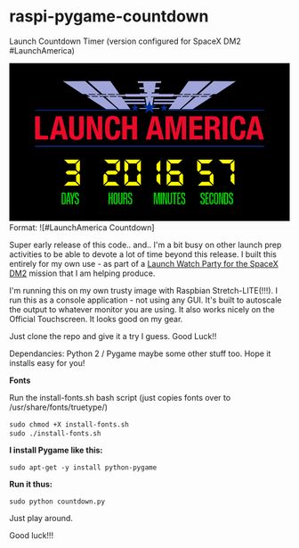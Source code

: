# raspi-pygame-countdown
Launch Countdown Timer (version configured for SpaceX DM2 #LaunchAmerica)

![Example Countdown](/countdown-example_la.png)Format: ![#LaunchAmerica Countdown]

Super early release of this code.. and.. I'm a bit busy on other launch prep activities to be able to devote a lot of time beyond this release.  I built this entirely for my own use - as part of a [Launch Watch Party for the SpaceX DM2](https://www.spaceforhumanity.org/demo-2-launch-party) mission that I am helping produce.  

I'm running this on my own trusty image with Raspbian Stretch-LITE(!!!). I run this as a console application - not using any GUI. It's built to autoscale the output to whatever monitor you are using. It also works nicely on the Official Touchscreen. It looks good on my gear.

Just clone the repo and give it a try I guess.  Good Luck!!

Dependancies:  Python 2 / Pygame maybe some other stuff too.  Hope it installs easy for you! 

**Fonts**

Run the install-fonts.sh bash script (just copies fonts over to /usr/share/fonts/truetype/)

    sudo chmod +X install-fonts.sh
    sudo ./install-fonts.sh

**I install Pygame like this:**

    sudo apt-get -y install python-pygame

**Run it thus:**

    sudo python countdown.py

Just play around.  

Good luck!!!



